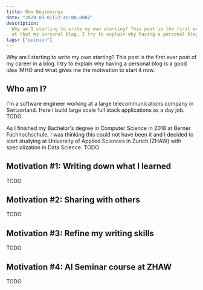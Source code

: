 ```yaml
---
title: New Beginnings
date: "2020-03-01T22:40:00.000Z"
description:
  Why am I starting to write my own starting? This post is the first ever post of my career in a blog and
  at that my personal blog. I try to explain why having a personal blog is a good idea IMHO.
tags: ["opinion"]
---
```


Why am I starting to write my own starting? This post is the first ever post of my career in a blog. I try 
to explain why having a personal blog is a good idea IMHO and what gives me the motivation to start it now.

## Who am I?

I'm a software engineer working at a large telecommunications company in Switzerland. Here I build
large scale full stack applications as a day job. TODO

As I finished my Bachelor's degree in Computer Science in 2018 at Berner Fachhochschule, I was thinking this could
not have been it and I decided to start studying at University of Applied Sciences in Zurich (ZHAW) with specialization
in Data Science. TODO

## Motivation #1: Writing down what I learned
TODO

## Motivation #2: Sharing with others
TODO

## Motivation #3: Refine my writing skills
TODO

## Motivation #4: AI Seminar course at ZHAW
TODO
